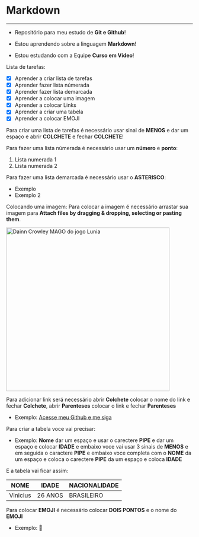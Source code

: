 # Markdown
***
* Repositório para meu estudo de **Git e Github**!

* Estou aprendendo sobre a linguagem **Markdown**!

* Estou estudando com a Equipe **Curso em Vídeo**!

Lista de tarefas:
- [x] Aprender a criar lista de tarefas
- [x] Aprender fazer lista númerada
- [x] Aprender fazer lista demarcada
- [x] Aprender a colocar uma imagem
- [x] Aprender a colocar Links
- [x] Aprender a criar uma tabela
- [x] Aprender a colocar EMOJI

Para criar uma lista de tarefas é necessário usar sinal de **MENOS** e dar um espaço e abrir **COLCHETE** e fechar **COLCHETE**!

Para fazer uma lista númerada é necessário usar um **número** e **ponto**:
1. Lista numerada 1
2. Lista numerada 2

Para fazer uma lista demarcada é necessário usar o **ASTERISCO**:
* Exemplo
* Exemplo 2

Colocando uma imagem: Para colocar a imagem é necessário arrastar sua imagem para **Attach files by dragging & dropping, selecting or pasting them**.

<img width="441" alt="Dainn Crowley MAGO do jogo Lunia" src="https://github.com/user-attachments/assets/740ba593-f1c3-452e-8722-1f3598e0a125" />

Para adicionar link será necessário abrir **Colchete** colocar o nome do link e fechar **Colchete**, abrir **Parenteses** colocar o link e fechar **Parenteses**

* Exemplo: [Acesse meu Github e me siga](https://github.com/ViniciusL00)


Para criar a tabela voce vai precisar:
* Exemplo: **Nome** dar um espaço e usar o carectere **PIPE** e dar um espaço e colocar **IDADE** e embaixo voce vai usar 3 sinais de **MENOS** e em seguida o caractere **PIPE** e embaixo voce completa com
o **NOME** da um espaço e coloca o carectere **PIPE** da um espaço e coloca **IDADE**

E a tabela vai ficar assim:

NOME | IDADE | NACIONALIDADE
---|---|---
Vinicius | 26 ANOS | BRASILEIRO

Para colocar **EMOJI** é necessário colocar **DOIS PONTOS** e o nome do **EMOJI**
* Exemplo: 🖖
